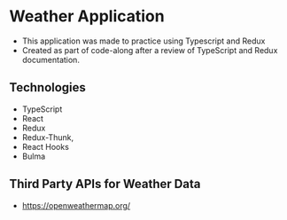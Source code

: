 # Weather Application

- This application was made to practice using Typescript and Redux
- Created as part of code-along after a review of TypeScript and Redux documentation.

## Technologies

- TypeScript
- React
- Redux
- Redux-Thunk,
- React Hooks
- Bulma

## Third Party APIs for Weather Data

- https://openweathermap.org/
